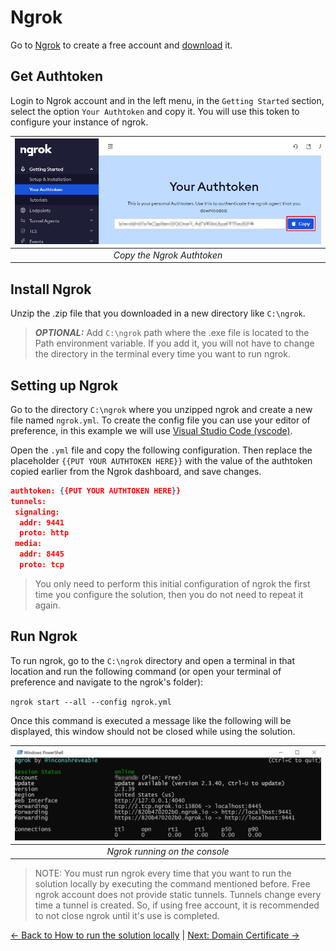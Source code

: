 # Ngrok

Go to [Ngrok](https://dashboard.ngrok.com/signup) to create a free account and [download](https://www.ngrok.com/download) it.

## Get Authtoken

Login to Ngrok account and in the left menu, in the `Getting Started` section, select the option `Your Authtoken` and copy it. You will use this token to configure your instance of ngrok.

|![Ngrok AuthToken](images/ngrok_authtoken.png)|
|:--:|
|*Copy the Ngrok Authtoken*|

## Install Ngrok

Unzip the .zip file that you downloaded in a new directory like `C:\ngrok`.

> ***OPTIONAL:*** Add `C:\ngrok` path where the .exe file is located to the Path environment variable. If you add it, you will not have to change the directory in the terminal every time you want to run ngrok.

## Setting up Ngrok

Go to the directory `C:\ngrok` where you unzipped ngrok and create a new file named `ngrok.yml`. To create the config file you can use your editor of preference, in this example we will use [Visual Studio Code (vscode)](https://code.visualstudio.com/).

Open the `.yml` file and copy the following configuration. Then replace the placeholder `{{PUT YOUR AUTHTOKEN HERE}}` with the value of the authtoken copied earlier from the Ngrok dashboard, and save changes.

```json
authtoken: {{PUT YOUR AUTHTOKEN HERE}}
tunnels:
 signaling:
  addr: 9441
  proto: http
 media:
  addr: 8445
  proto: tcp
```

>You only need to perform this initial configuration of ngrok the first time you configure the solution, then you do not need to repeat it again.

## Run Ngrok

To run ngrok, go to the `C:\ngrok` directory and open a terminal in that location and run the following command (or open your terminal of preference and navigate to the ngrok's folder):

`ngrok start --all --config ngrok.yml`

Once this command is executed a message like the following will be displayed, this window should not be closed while using the solution.

|![Ngrok run](images/ngrok_console.png)|
|:--:|
|*Ngrok running on the console*|

> NOTE: You must run ngrok every time that you want to run the solution locally by executing the command mentioned before. Free ngrok account does not provide static tunnels. Tunnels change every time a tunnel is created. So, if using free account, it is recommended to not close ngrok until it's use is completed.

[← Back to How to run the solution locally](README.md#ngrok) | [Next: Domain Certificate →](README.md#domain-certificate)
